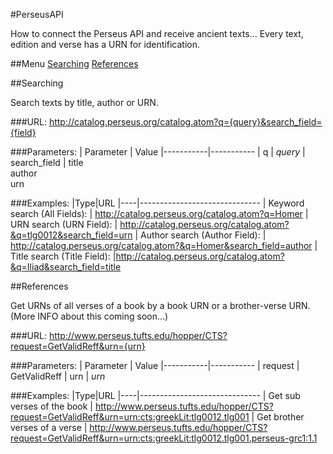 #PerseusAPI

How to connect the Perseus API and receive ancient texts...
Every text, edition and verse has a URN for identification.

##Menu
[Searching](#searching)
[References](#references)

##Searching

Search texts by title, author or URN.

###URL:
http://catalog.perseus.org/catalog.atom?q={query}&search_field={field}

###Parameters:
| Parameter | Value
|-----------|-----------
| q | <i>query</i>
| search_field | title<br>author<br>urn

###Examples:
|Type|URL
|----|------------------------------
| Keyword search (All Fields): | http://catalog.perseus.org/catalog.atom?q=Homer
| URN search (URN Field): | http://catalog.perseus.org/catalog.atom?&q=tlg0012&search_field=urn
| Author search (Author Field): | http://catalog.perseus.org/catalog.atom?&q=Homer&search_field=author
| Title search (Title Field): |http://catalog.perseus.org/catalog.atom?&q=Iliad&search_field=title

##References

Get URNs of all verses of a book by a book URN or a brother-verse URN. (More INFO about this coming soon...)

###URL:
http://www.perseus.tufts.edu/hopper/CTS?request=GetValidReff&urn={urn}

###Parameters:
| Parameter | Value
|-----------|-----------
| request | GetValidReff
| urn | <i>urn</i>

###Examples:
|Type|URL
|----|------------------------------
| Get sub verses of the book | http://www.perseus.tufts.edu/hopper/CTS?request=GetValidReff&urn=urn:cts:greekLit:tlg0012.tlg001
| Get brother verses of a verse | http://www.perseus.tufts.edu/hopper/CTS?request=GetValidReff&urn=urn:cts:greekLit:tlg0012.tlg001.perseus-grc1:1.1
